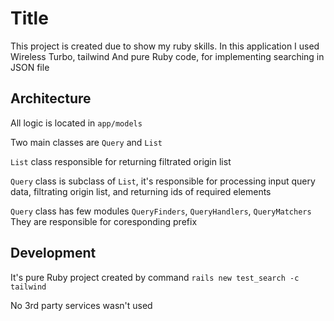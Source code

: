 # Title

This project is created due to show my ruby skills.
In this application I used Wireless Turbo, tailwind
And pure Ruby code, for implementing searching in JSON file

## Architecture

All logic is located in `app/models`

Two main classes are `Query` and `List`

`List` class responsible for returning filtrated origin list

`Query` class is subclass of `List`, it's responsible for
processing input query data, filtrating origin list, and returning ids of
required elements

`Query` class has few modules `QueryFinders`, `QueryHandlers`, `QueryMatchers`
They are responsible for coresponding prefix

## Development

It's pure Ruby project created by command
```rails new test_search -c tailwind```

No 3rd party services wasn't used
